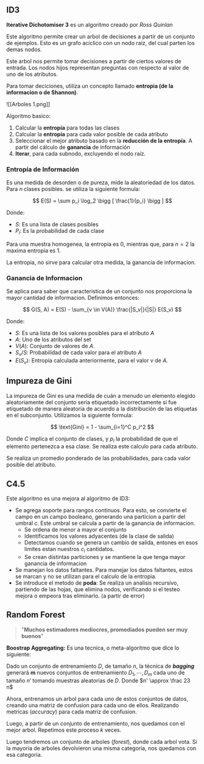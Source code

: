 ## ID3

**Iterative Dichotomiser 3** es un algoritmo creado por *Ross Quinlan*

Este algoritmo permite crear un arbol de decisiones a partir de un conjunto de ejemplos. Esto es un grafo acíclico con un nodo raiz, del cual parten los demas nodos.

Este arbol nos permite tomar decisiones a partir de ciertos valores de entrada. Los nodos hijos representan preguntas con respecto al valor de uno de los atributos.

Para tomar deciciones, utiliza un concepto llamado **entropia (de la informacion o de Shannon)**.

![[Arboles 1.png]]

Algoritmo basico:

1. Calcular la **entropía** para todas las clases
2. Calcular la **entropía** para cada valor posible de cada atributo
3. Seleccionar el mejor atributo basado en la **reducción de la entropía**. A partir del cálculo de **ganancia** de información
4. **Iterar**, para cada subnodo, excluyendo el nodo raíz.

### Entropía de Información

Es una medida de desorden o de pureza, mide la aleatoriedad de los datos. Para $n$ clases posibles. se utiliza la siguiente formula:

$$
E(S) = \sum p_i \log_2 \bigg [ \frac{1}{p_i} \bigg ]
$$

Donde:

- $S:$ Es una lista de clases posibles
- $P_i:$ Es la probabilidad de cada clase

Para una muestra homogenea, la entropia es $0$, mientras que, para $n{=}2$ la maxima entropia es $1$.

La entropia, no sirve para calcular otra medida, la ganancia de informacion.

### Ganancia de Informacion

Se aplica para saber que caracteristica de un conjunto nos proporciona la mayor cantidad de informacion. Definimos entonces:

$$
G(S, A) = E(S) - \sum_{v \in V(A)} \frac{|S_v|}{|S|} E(S_v)
$$

Donde:

- $S$: Es una lista de los valores posibles para el atributo $A$
- $A$: Uno de los atributos del set
- $V(A):$ Conjunto de valores de $A$.
- $S_v / S:$ Probabilidad de cada valor para el atributo $A$
- $E(S_v):$ Entropía calculada anteriormente, para el valor $v$ de $A$.

## Impureza de Gini

La impureza de Gini es una medida de cuán a menudo un elemento elegido aleatoriamente del conjunto sería etiquetado incorrectamente si fue etiquetado de manera aleatoria de acuerdo a la distribución de las etiquetas en el subconjunto. Utilizamos la siguiente formula:

$$
\text{Gini} = 1 - \sum_{i=1}^C p_i^2
$$

Donde $C$ implica el conjunto de clases, y $p_i$ la probabilidad de que el elemento pertenezca a esa clase. Se realiza este calculo para cada atributo.

Se realiza un promedio ponderado de las probabilidades, para cada valor posible del atributo.

## C4.5

Este algoritmo es una mejora al algoritmo de ID3:

- Se agrega soporte para rangos continuos. Para esto, se convierte el campo en un campo booleano, generando una particion a partir del umbral $c$. Este umbral se calcula a partir de la ganancia de informacion.
	- Se ordena de menor a mayor el conjunto
	- Identificamos los valores adyacentes (de la clase de salida)
	- Detectamos cuando se genera un cambio de salida, entones en esos limites estan nuestros $c_i$ cantidatos.
	- Se crean distintas particiones y se mantiene la que tenga mayor ganancia de informacion
- Se manejan los datos faltantes. Para manejar los datos faltantes, estos se marcan y no se utilizan para el calculo de la entropia.
- Se introduce el metodo de **poda**: Se realiza un analisis recursivo, partiendo de las hojas, que elimina nodos, verificando si el testeo mejora o empeora tras eliminarlo. (a partir de error)

## Random Forest

> "**Muchos estimadores mediocres, promediados pueden ser muy buenos**"
>

**Boostrap Aggregating:** Es una tecnica, o meta-algoritmo que dice lo siguiente:

Dado un conjunto de entrenamiento $D$, de tamaño $n$, la técnica de ***bagging*** generará **m** nuevos conjuntos de entrenamiento $D_1, \cdots, D_m$ cada uno de tamaño $n'$ tomando muestras aleatorias de $D$. Donde $n' \approx \frac 23 n$

Ahora, entrenamos un arbol para cada uno de estos conjuntos de datos, creando una matriz de confusion para cada uno de ellos. Realizando metricas (*accuracy*) para cada matriz de confusion.

Luego, a partir de un conjunto de entrenamiento, nos quedamos con el mejor arbol. Repetimos este proceso $k$ veces.

Luego tendremos un conjunto de arboles (*forest*)*,* donde cada arbol vota. Si la mayoria de arboles devolvieron una misma categoria, nos quedamos con esa categoria.
